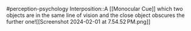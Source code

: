 #perception-psychology 
Interposition::A [[Monocular Cue]] which two objects are in the same line of vision and the close object obscures the further one![[Screenshot 2024-02-01 at 7.54.52 PM.png]]